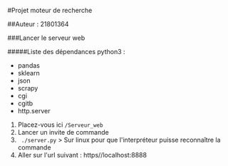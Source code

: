 #Projet moteur de recherche

##Auteur : 21801364


###Lancer le serveur web

#####Liste des dépendances python3 :
* pandas
* sklearn
* json
* scrapy
* cgi 
* cgitb
* http.server


1. Placez-vous ici ```/Serveur_web```
2. Lancer un invite de commande
3. ``` ./server.py``` > Sur linux pour que l'interpréteur puisse reconnaître la commande
3. Aller sur l'url suivant : https//localhost:8888

